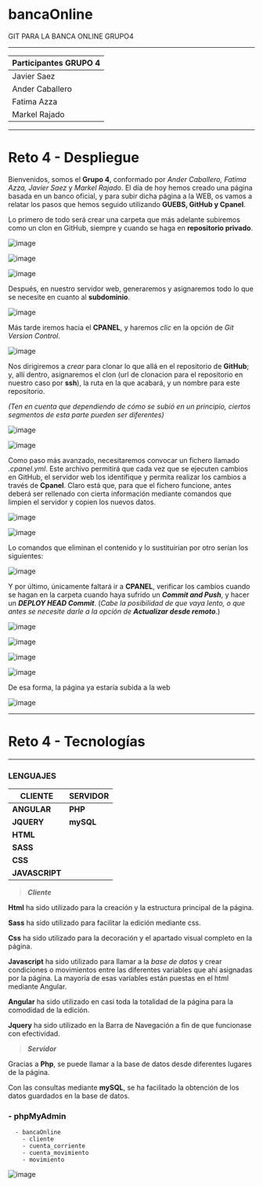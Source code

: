 # bancaOnline
GIT PARA LA BANCA ONLINE GRUPO4
___
| Participantes  GRUPO 4|
|---------------|
|Javier Saez |
|Ander Caballero |
|Fatima Azza |
|Markel Rajado |
---


# Reto 4 - Despliegue


Bienvenidos, somos el **Grupo 4**, conformado por _Ander Caballero, Fatima Azza, Javier Saez_ y _Markel Rajado_. El día de hoy hemos creado una página basada en un banco oficial, y para subir dicha página a la WEB, os vamos a relatar los pasos que hemos seguido utilizando **GUEBS, GitHub y Cpanel**.

Lo primero de todo será crear una carpeta que más adelante subiremos como un clon en GitHub, siempre y cuando se haga en **repositorio privado**.


![image](https://user-images.githubusercontent.com/95285796/212898026-f769683e-1775-49ff-8080-94444a378282.png)

![image](https://user-images.githubusercontent.com/95285796/212898120-3753184d-07ff-47f3-98e2-b6bfb05c4fe7.png)

![image](https://user-images.githubusercontent.com/95285796/212898141-6f120ecb-c982-4254-a03b-469ff5a5b3c6.png)








Después, en nuestro servidor web, generaremos y asignaremos todo lo que se necesite en cuanto al **subdominio**. 
 
![image](https://user-images.githubusercontent.com/95285796/212898195-afeef8b1-2bdf-4072-9cd1-a8c191330a13.png)


Más tarde iremos hacia el **CPANEL**, y haremos _clic_ en la opción de _Git Version Control_.

![image](https://user-images.githubusercontent.com/95285796/212898207-0cd7ea3d-5714-4081-a4ac-14ebb33951e0.png)








Nos dirigiremos a _crear_ para clonar lo que allá en el repositorio de **GitHub**; y, allí dentro, asignaremos el clon (url de clonacion para el repositorio en nuestro caso por **ssh**), la ruta en la que acabará, y un nombre para este repositorio. 

_(Ten en cuenta que dependiendo de cómo se subió en un principio, ciertos segmentos de esta parte pueden ser diferentes)_

![image](https://user-images.githubusercontent.com/95285796/212898316-d85e265a-0f13-4e39-afe3-dae916a49d61.png)

![image](https://user-images.githubusercontent.com/95285796/212898328-5f7fc784-1948-42c8-a409-bc609b3a33a7.png)








Como paso más avanzado, necesitaremos convocar un fichero llamado _.cpanel.yml_. Este archivo permitirá que cada vez que se ejecuten cambios en GitHub, el servidor web los identifique y permita realizar los cambios a través de **Cpanel**. Claro está que, para que el fichero funcione, antes deberá ser rellenado con cierta información mediante comandos que limpien el servidor y copien los nuevos datos.

![image](https://user-images.githubusercontent.com/95285796/212898404-032473db-3910-49e6-b4c7-81d10c1b9bd1.png)

![image](https://user-images.githubusercontent.com/95285796/212898685-f95acc7c-48aa-445a-a41e-289bedbe062e.png)






Lo comandos que eliminan el contenido y lo sustituirían por otro serían los siguientes:

![image](https://user-images.githubusercontent.com/95285796/212898730-3914e4b0-844d-4f70-9eb6-d289dd4e8cfe.png)





Y por último, únicamente faltará ir a **CPANEL**, verificar los cambios cuando se hagan en la carpeta cuando haya sufrido un ***Commit and Push***, y hacer un ***DEPLOY HEAD Commit***. (_Cabe la posibilidad de que vaya lento, o que antes se necesite darle a la opción de_ ***Actualizar desde remoto***.)

![image](https://user-images.githubusercontent.com/95285796/212898756-c3a3304b-0c22-4d19-bfae-8ef7f7f31da5.png)

![image](https://user-images.githubusercontent.com/95285796/212898768-59ad6e8a-61d8-4b73-a692-f7eac3d93fcf.png)

![image](https://user-images.githubusercontent.com/95285796/212898800-5b924fa6-7f1b-4138-9d35-756ecee355c3.png)

![image](https://user-images.githubusercontent.com/95285579/213389207-22175620-ce18-41f4-b3d8-484bcd0a25c6.png)



De esa forma, la página ya estaría subida a la web

![image](https://user-images.githubusercontent.com/95285796/212898861-7a3f7afa-35c8-437c-ba66-0ac5d99dfcec.png)




---

# Reto 4 - Tecnologías

___
### LENGUAJES
| **CLIENTE** | **SERVIDOR** |
|---------------|---------------|
|**ANGULAR** |**PHP** |
|**JQUERY** |**mySQL** |
|**HTML** |
|**SASS** |
|**CSS** |
|**JAVASCRIPT** |




>***Cliente***

**Html** ha sido utilizado para la creación y la estructura principal de la página.

**Sass** ha sido utilizado para facilitar la edición mediante css.

**Css** ha sido utilizado para la decoración y el apartado visual completo en la página.

**Javascript** ha sido utilizado para llamar a la *base de datos* y crear condiciones o movimientos entre las diferentes variables que ahí asignadas por la página. La mayoría de esas variables están puestas en el html mediante Angular.

**Angular** ha sido utilizado en casi toda la totalidad de la página para la comodidad de la edición.

**Jquery** ha sido utilizado en la Barra de Navegación a fin de que funcionase con efectividad.


>***Servidor***

Gracias a **Php**, se puede llamar a la base de datos desde diferentes lugares de la página.

Con las consultas mediante **mySQL**, se ha facilitado la obtención de los datos guardados en la base de datos.





### - phpMyAdmin
      - bancaOnline
        - cliente
        - cuenta_corriente
        - cuenta_movimiento
        - movimiento
        
![image](https://user-images.githubusercontent.com/95285796/213404780-3e59d525-7422-46d3-ad68-e09133e28adf.png)


